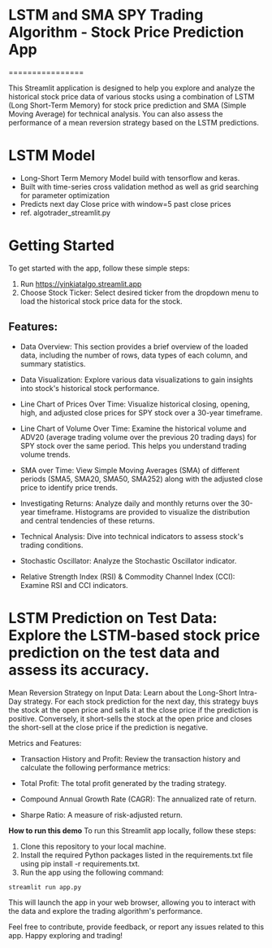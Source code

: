 # LSTM and SMA SPY Trading Algorithm - Stock Price Prediction App
================

This Streamlit application is designed to help you explore and analyze the historical stock price data of various stocks using a combination of LSTM (Long Short-Term Memory) for stock price prediction and SMA (Simple Moving Average) for technical analysis. You can also assess the performance of a mean reversion strategy based on the LSTM predictions.

# LSTM Model
- Long-Short Term Memory Model build with tensorflow and keras.
- Built with time-series cross validation method as well as grid searching for parameter optimization
- Predicts next day Close price with window=5 past close prices
- ref. algotrader_streamlit.py
  

# Getting Started
To get started with the app, follow these simple steps:

1. Run https://yinkiatalgo.streamlit.app
2. Choose Stock Ticker: Select desired ticker from the dropdown menu to load the historical stock price data for the stock.


## Features:
- Data Overview: This section provides a brief overview of the loaded data, including the number of rows, data types of each column, and summary statistics.
  
- Data Visualization: Explore various data visualizations to gain insights into stock's historical stock performance.
  
- Line Chart of Prices Over Time: Visualize historical closing, opening, high, and adjusted close prices for SPY stock over a 30-year timeframe.
  
- Line Chart of Volume Over Time: Examine the historical volume and ADV20 (average trading volume over the previous 20 trading days) for SPY stock over the same period. This helps you understand trading volume trends.
  
- SMA over Time: View Simple Moving Averages (SMA) of different periods (SMA5, SMA20, SMA50, SMA252) along with the adjusted close price to identify price trends.
  
- Investigating Returns: Analyze daily and monthly returns over the 30-year timeframe. Histograms are provided to visualize the distribution and central tendencies of these returns.
  
- Technical Analysis: Dive into technical indicators to assess stock's trading conditions.
 
- Stochastic Oscillator: Analyze the Stochastic Oscillator indicator.
  
- Relative Strength Index (RSI) & Commodity Channel Index (CCI): Examine RSI and CCI indicators.


# LSTM Prediction on Test Data: Explore the LSTM-based stock price prediction on the test data and assess its accuracy.

Mean Reversion Strategy on Input Data: Learn about the Long-Short Intra-Day strategy. For each stock prediction for the next day, this strategy buys the stock at the open price and sells it at the close price if the prediction is positive. Conversely, it short-sells the stock at the open price and closes the short-sell at the close price if the prediction is negative.

Metrics and Features:
- Transaction History and Profit: Review the transaction history and calculate the following performance metrics:

- Total Profit: The total profit generated by the trading strategy.

- Compound Annual Growth Rate (CAGR): The annualized rate of return.

- Sharpe Ratio: A measure of risk-adjusted return.


**How to run this demo**
To run this Streamlit app locally, follow these steps:

1. Clone this repository to your local machine.
2. Install the required Python packages listed in the requirements.txt file using pip install -r requirements.txt.
3. Run the app using the following command: 
~~~~~~~~~~~~~~~~~~~~~~~~~~~~~~~~~~~~~~~~~~~~~~~~~~~~~~~~~~~~~~~~~~~~~~~~~~~~~~~~
streamlit run app.py
~~~~~~~~~~~~~~~~~~~~~~~~~~~~~~~~~~~~~~~~~~~~~~~~~~~~~~~~~~~~~~~~~~~~~~~~~~~~~~~~

This will launch the app in your web browser, allowing you to interact with the data and explore the trading algorithm's performance.

Feel free to contribute, provide feedback, or report any issues related to this app. Happy exploring and trading!
